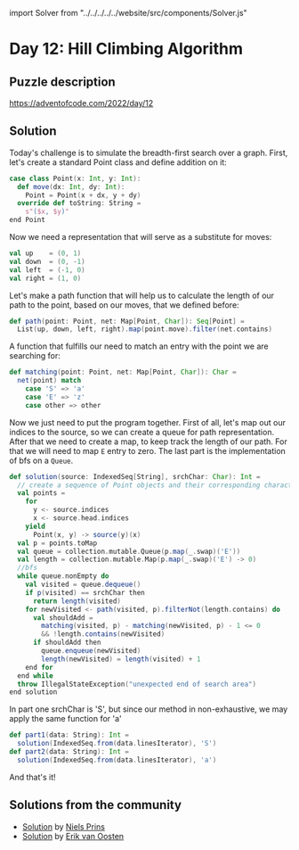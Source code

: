 import Solver from "../../../../../website/src/components/Solver.js"

# Day 12: Hill Climbing Algorithm

## Puzzle description

https://adventofcode.com/2022/day/12

## Solution

Today's challenge is to simulate the breadth-first search over a graph. First, let's create a standard Point class and define addition on it:

```scala
case class Point(x: Int, y: Int):
  def move(dx: Int, dy: Int): 
    Point = Point(x + dx, y + dy)
  override def toString: String =
    s"($x, $y)"
end Point
```

Now we need a representation that will serve as a substitute for moves:

```scala
val up    = (0, 1)
val down  = (0, -1)
val left  = (-1, 0)
val right = (1, 0)
```

Let's make a path function that will help us to calculate the length of our path to the point, based on our moves, that we defined before:

```scala
def path(point: Point, net: Map[Point, Char]): Seq[Point] = 
  List(up, down, left, right).map(point.move).filter(net.contains)
```

A function that fulfills our need to match an entry with the point we are searching for:

```scala
def matching(point: Point, net: Map[Point, Char]): Char = 
  net(point) match
    case 'S' => 'a'
    case 'E' => 'z'
    case other => other
```

Now we just need to put the program together. First of all, let's map out our indices to the source, so we can create a queue for path representation. After that we need to create a map, to keep track the length of our path. For that we will need to map `E` entry to zero. The last part is the implementation of bfs on a `Queue`.

```scala
def solution(source: IndexedSeq[String], srchChar: Char): Int =
  // create a sequence of Point objects and their corresponding character in source
  val points =
    for
      y <- source.indices
      x <- source.head.indices
    yield
      Point(x, y) -> source(y)(x)
  val p = points.toMap
  val queue = collection.mutable.Queue(p.map(_.swap)('E'))
  val length = collection.mutable.Map(p.map(_.swap)('E') -> 0)
  //bfs
  while queue.nonEmpty do
    val visited = queue.dequeue()
    if p(visited) == srchChar then
      return length(visited)
    for newVisited <- path(visited, p).filterNot(length.contains) do
      val shouldAdd =
        matching(visited, p) - matching(newVisited, p) - 1 <= 0
        && !length.contains(newVisited)
      if shouldAdd then
        queue.enqueue(newVisited)
        length(newVisited) = length(visited) + 1
    end for
  end while
  throw IllegalStateException("unexpected end of search area")
end solution
```
In part one srchChar is 'S', but since our method in non-exhaustive, we may apply the same function for 'a'

```scala
def part1(data: String): Int = 
  solution(IndexedSeq.from(data.linesIterator), 'S')
def part2(data: String): Int = 
  solution(IndexedSeq.from(data.linesIterator), 'a')
```

And that's it!

## Solutions from the community
- [Solution](https://github.com/prinsniels/AdventOfCode2022/blob/master/src/main/scala/day12.scala) by [Niels Prins](https://github.com/prinsniels)
- [Solution](https://github.com/erikvanoosten/advent-of-code/blob/main/src/main/scala/nl/grons/advent/y2022/Day12.scala) by [Erik van Oosten](https://github.com/erikvanoosten)
